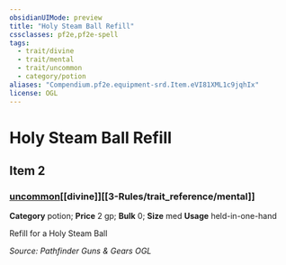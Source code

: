 ```yaml
---
obsidianUIMode: preview
title: "Holy Steam Ball Refill"
cssclasses: pf2e,pf2e-spell
tags:
  - trait/divine
  - trait/mental
  - trait/uncommon
  - category/potion
aliases: "Compendium.pf2e.equipment-srd.Item.eVI81XML1c9jqhIx"
license: OGL
---
```

# Holy Steam Ball Refill
## Item 2
### [uncommon](uncommon "Uncommon Rarity Trait")[[divine]][[3-Rules/trait_reference/mental]]

**Category** potion; 
**Price** 2 gp; 
**Bulk** 0; **Size** med
**Usage** held-in-one-hand

Refill for a Holy Steam Ball

*Source: Pathfinder Guns & Gears*
*OGL*